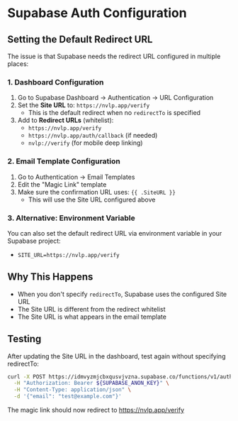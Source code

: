 # Supabase Auth Configuration

## Setting the Default Redirect URL

The issue is that Supabase needs the redirect URL configured in multiple places:

### 1. Dashboard Configuration
1. Go to Supabase Dashboard → Authentication → URL Configuration
2. Set the **Site URL** to: `https://nvlp.app/verify`
   - This is the default redirect when no `redirectTo` is specified
3. Add to **Redirect URLs** (whitelist):
   - `https://nvlp.app/verify`
   - `https://nvlp.app/auth/callback` (if needed)
   - `nvlp://verify` (for mobile deep linking)

### 2. Email Template Configuration
1. Go to Authentication → Email Templates
2. Edit the "Magic Link" template
3. Make sure the confirmation URL uses: `{{ .SiteURL }}`
   - This will use the Site URL configured above

### 3. Alternative: Environment Variable
You can also set the default redirect URL via environment variable in your Supabase project:
- `SITE_URL=https://nvlp.app/verify`

## Why This Happens
- When you don't specify `redirectTo`, Supabase uses the configured Site URL
- The Site URL is different from the redirect whitelist
- The Site URL is what appears in the email template

## Testing
After updating the Site URL in the dashboard, test again without specifying redirectTo:
```bash
curl -X POST https://idmvyzmjcbxqusvjvzna.supabase.co/functions/v1/auth-magic-link \
  -H "Authorization: Bearer ${SUPABASE_ANON_KEY}" \
  -H "Content-Type: application/json" \
  -d '{"email": "test@example.com"}'
```

The magic link should now redirect to https://nvlp.app/verify